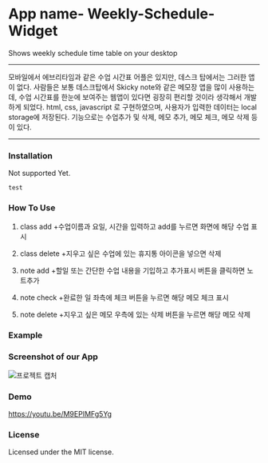 # App name- Weekly-Schedule-Widget
Shows weekly schedule time table on your desktop

-------------------------------------------------------------------------------------------------------------------------------------

모바일에서 에브리타임과 같은 수업 시간표 어플은 있지만, 데스크 탑에서는 그러한 앱이 없다.
사람들은 보통 데스크탑에서 Skicky note와 같은 메모장 앱을 많이 사용하는데, 수업 시간표를 한눈에 보여주는 웹앱이 있다면 굉장히 편리할 것이라 생각해서 개발하게 되었다. 
html, css, javascript 로 구현하였으며, 사용자가 입력한 데이터는 local storage에 저장된다.
기능으로는 수업추가 및 삭제, 메모 추가, 메모 체크, 메모 삭제 등이 있다. 

-------------------------------------------------------------------------------------------------------------------------------------

### Installation
Not supported Yet.
```
test
```

### How To Use

1. class add 
  +수업이름과 요일, 시간을 입력하고 add를 누르면 화면에 해당 수업 표시

2. class delete
  +지우고 싶은 수업에 있는 휴지통 아이콘을 넣으면 삭제

3. note add
  +할일 또는 간단한 수업 내용을 기입하고 추가표시 버튼을 클릭하면 노트추가 

4. note check
  +완료한 일 좌측에 체크 버튼을 누르면 해당 메모 체크 표시

5. note delete
  +지우고 싶은 메모 우측에 있는 삭제 버튼을 누르면 해당 메모 삭제 

 
### Example 



### Screenshot of our App
![프로젝트 캡처](https://user-images.githubusercontent.com/54178500/119458342-9b592280-bd77-11eb-9231-a755f39edd8f.PNG)


### Demo

https://youtu.be/M9EPIMFg5Yg

### License
Licensed under the MIT license.

